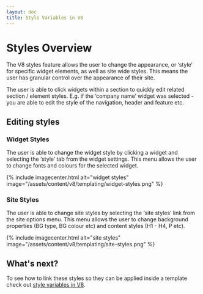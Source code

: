 ```yaml
---
layout: doc
title: Style Variables in V8
---
```


# Styles Overview

The V8 styles feature allows the user to change the appearance, or ‘style’ for specific widget elements, as well as site wide styles. This means the user has granular control over the appearance of their site.


The user is able to click widgets within a section to quickly edit related section / element styles. E.g. if the ‘company name’ widget was selected - you are able to edit the style of the navigation, header and feature etc.

## Editing styles

### Widget Styles

The user is able to change the widget style by clicking a widget and selecting the ‘style’ tab from the widget settings. This menu allows the user to change fonts and colours for the selected widget.

{% include imagecenter.html alt="widget styles" image="/assets/content/v8/templating/widget-styles.png" %}

### Site Styles

The user is able to change site styles by selecting the ‘site styles’ link from the site options menu. This menu allows the user to change background properties (BG type, BG colour etc) and content styles (H1 - H4, P etc).

{% include imagecenter.html alt="site styles" image="/assets/content/v8/templating/site-styles.png" %}

## What's next?

To see how to link these styles so they can be applied inside a template check out [style variables in V8](/v8/templating/style-variables-in-v8/).